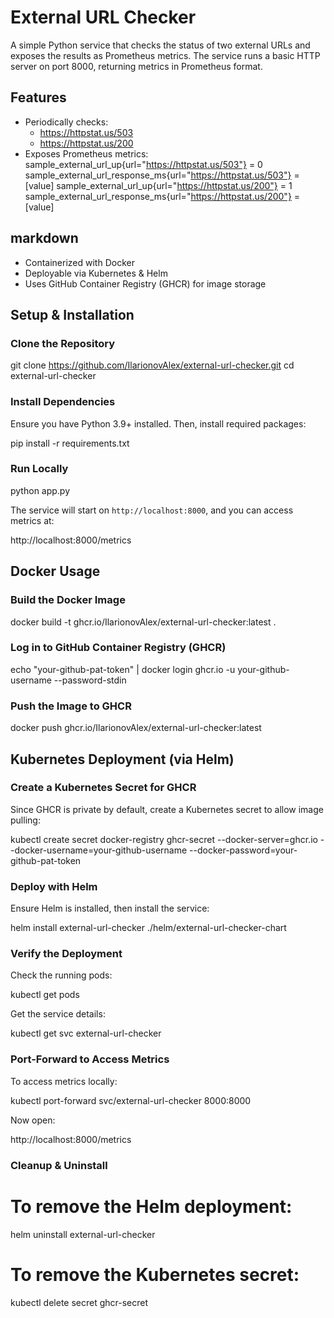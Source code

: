 # External URL Checker

A simple Python service that checks the status of two external URLs and exposes the results as Prometheus metrics. The service runs a basic HTTP server on port 8000, returning metrics in Prometheus format.

## Features

- Periodically checks:
  - https://httpstat.us/503
  - https://httpstat.us/200
- Exposes Prometheus metrics:
sample_external_url_up{url="https://httpstat.us/503"} = 0 sample_external_url_response_ms{url="https://httpstat.us/503"} = [value] sample_external_url_up{url="https://httpstat.us/200"} = 1 sample_external_url_response_ms{url="https://httpstat.us/200"} = [value]

## markdown

- Containerized with Docker
- Deployable via Kubernetes & Helm
- Uses GitHub Container Registry (GHCR) for image storage

## Setup & Installation

### Clone the Repository

git clone https://github.com/IlarionovAlex/external-url-checker.git cd external-url-checker

### Install Dependencies

Ensure you have Python 3.9+ installed. Then, install required packages:

pip install -r requirements.txt

### Run Locally

python app.py

The service will start on `http://localhost:8000`, and you can access metrics at:

http://localhost:8000/metrics

## Docker Usage

### Build the Docker Image

docker build -t ghcr.io/IlarionovAlex/external-url-checker:latest .

### Log in to GitHub Container Registry (GHCR)

echo "your-github-pat-token" | docker login ghcr.io -u your-github-username --password-stdin

### Push the Image to GHCR

docker push ghcr.io/IlarionovAlex/external-url-checker:latest

## Kubernetes Deployment (via Helm)

### Create a Kubernetes Secret for GHCR

Since GHCR is private by default, create a Kubernetes secret to allow image pulling:

kubectl create secret docker-registry ghcr-secret
--docker-server=ghcr.io
--docker-username=your-github-username
--docker-password=your-github-pat-token

### Deploy with Helm

Ensure Helm is installed, then install the service:

helm install external-url-checker ./helm/external-url-checker-chart

### Verify the Deployment

Check the running pods:

kubectl get pods

Get the service details:

kubectl get svc external-url-checker

### Port-Forward to Access Metrics

To access metrics locally:

kubectl port-forward svc/external-url-checker 8000:8000

Now open:

http://localhost:8000/metrics

### Cleanup & Uninstall

# To remove the Helm deployment:

helm uninstall external-url-checker

# To remove the Kubernetes secret:

kubectl delete secret ghcr-secret